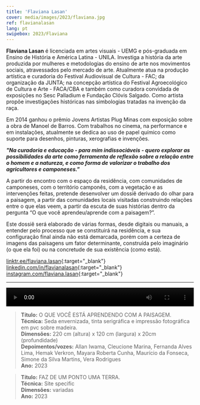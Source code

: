 ```yaml
---
title: 'Flaviana Lasan'
cover: media/images/2023/flaviana.jpg
ref: flavianalasan
lang: pt
swipebox: 2023/Flaviana
---
```


**Flaviana Lasan** é licenciada em artes visuais - UEMG e pós-graduada em Ensino de História e América Latina - UNILA. Investiga a história da arte produzida por mulheres e metodologias do ensino de arte nos movimentos sociais, atravessados pelo mercado de arte. Atualmente atua na produção artística e curadoria do Festival Audiovisual de Cultura - FAC; da organização da JUNTA; na concepção artística do Festival Agroecológico de Cultura e Arte - FACA/CBA e também como curadora convidada de exposições no Sesc Palladium e Fundação Clóvis Salgado. Como artista propõe investigações históricas nas simbologias tratadas na invenção da raça. 

Em 2014 ganhou o prêmio Jovens Artistas Plug Minas com exposição sobre a obra de Manoel de Barros. Com trabalhos no cinema, na performance e em instalações, atualmente se dedica ao uso de papel químico como suporte para desenhos, pinturas, xerografias e invenções.


**_"Na curadoria e educação - para mim indissociáveis - quero explorar as possibilidades da arte como ferramenta de reflexão sobre a relação entre o homem e a natureza, e como forma de valorizar o trabalho dos agricultores e camponeses."_**

A partir do encontro com o espaço da residência, com comunidades de camponeses, com o território camponês, com a vegetação e as intervenções feitas, pretende desenvolver um dossiê derivado do olhar para a paisagem, a partir das comunidades locais visitadas construindo relações entre o que elas veem, a partir da escuta de suas histórias dentro da pergunta “O que você aprendeu/aprende com a paisagem?”. 

Este dossiê será elaborado de várias formas, desde digitais ou manuais, a entender pelo processo que se constituirá na residência, e sua configuração final ainda não está demarcada, porém com a certeza de imagens das paisagens um fator determinante, construída pelo imaginário (o que ela foi) ou na concretude de sua existência (como está).


[linktr.ee/flaviana.lasan](https://linktr.ee/flaviana.lasan){:target="_blank"}   
[linkedin.com/in/flavianalasan](https://www.linkedin.com/in/flavianalasan/){:target="_blank"}  
[instagram.com/flaviana.lasan](https://www.instagram.com/flaviana.lasan/){:target="_blank"}

---
<video src="../media/audios/flaviana.mp3" controls="controls" height="50px" width="100%"></video>

> **Título:** O QUE VOCÊ ESTÁ APRENDENDO COM A PAISAGEM.  
> **Técnica:** Seda envernizada, tinta serigráfica e impressão fotográfica em pvc sobre madeira.  
> **Dimensões:** 220 cm (altura) x 120 cm (largura) x 20cm (profundidade)  
> **Depoimentos/vozes:** Allan Iwama, Cleucione Marina, Fernanda Alves Lima, Hemak Verkron, Mayara Roberta Cunha, Maurício da Fonseca, Simone da Silva Martins, Vera Rodrigues  
> **Ano:** 2023

> **Título:** FAZ DE UM PONTO UMA TERRA.  
> **Técnica:** Site specific  
> **Dimensões:** variadas  
> **Ano:** 2023  


